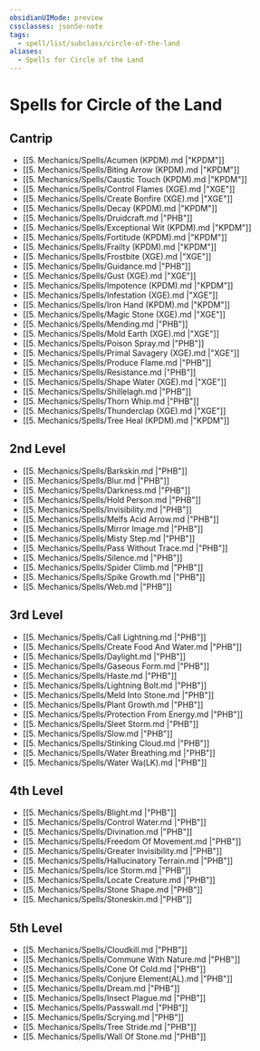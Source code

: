 ```yaml
---
obsidianUIMode: preview
cssclasses: json5e-note
tags:
  - spell/list/subclass/circle-of-the-land
aliases:
  - Spells for Circle of the Land
---
```

# Spells for Circle of the Land

## Cantrip

- [[5. Mechanics/Spells/Acumen (KPDM).md \|"KPDM"]] 
- [[5. Mechanics/Spells/Biting Arrow (KPDM).md \|"KPDM"]] 
- [[5. Mechanics/Spells/Caustic Touch (KPDM).md \|"KPDM"]] 
- [[5. Mechanics/Spells/Control Flames (XGE).md \|"XGE"]] 
- [[5. Mechanics/Spells/Create Bonfire (XGE).md \|"XGE"]] 
- [[5. Mechanics/Spells/Decay (KPDM).md \|"KPDM"]] 
- [[5. Mechanics/Spells/Druidcraft.md \|"PHB"]] 
- [[5. Mechanics/Spells/Exceptional Wit (KPDM).md \|"KPDM"]] 
- [[5. Mechanics/Spells/Fortitude (KPDM).md \|"KPDM"]] 
- [[5. Mechanics/Spells/Frailty (KPDM).md \|"KPDM"]] 
- [[5. Mechanics/Spells/Frostbite (XGE).md \|"XGE"]] 
- [[5. Mechanics/Spells/Guidance.md \|"PHB"]] 
- [[5. Mechanics/Spells/Gust (XGE).md \|"XGE"]] 
- [[5. Mechanics/Spells/Impotence (KPDM).md \|"KPDM"]] 
- [[5. Mechanics/Spells/Infestation (XGE).md \|"XGE"]] 
- [[5. Mechanics/Spells/Iron Hand (KPDM).md \|"KPDM"]] 
- [[5. Mechanics/Spells/Magic Stone (XGE).md \|"XGE"]] 
- [[5. Mechanics/Spells/Mending.md \|"PHB"]] 
- [[5. Mechanics/Spells/Mold Earth (XGE).md \|"XGE"]] 
- [[5. Mechanics/Spells/Poison Spray.md \|"PHB"]] 
- [[5. Mechanics/Spells/Primal Savagery (XGE).md \|"XGE"]] 
- [[5. Mechanics/Spells/Produce Flame.md \|"PHB"]] 
- [[5. Mechanics/Spells/Resistance.md \|"PHB"]] 
- [[5. Mechanics/Spells/Shape Water (XGE).md \|"XGE"]] 
- [[5. Mechanics/Spells/Shillelagh.md \|"PHB"]] 
- [[5. Mechanics/Spells/Thorn Whip.md \|"PHB"]] 
- [[5. Mechanics/Spells/Thunderclap (XGE).md \|"XGE"]] 
- [[5. Mechanics/Spells/Tree Heal (KPDM).md \|"KPDM"]] 

## 2nd Level

- [[5. Mechanics/Spells/Barkskin.md \|"PHB"]] 
- [[5. Mechanics/Spells/Blur.md \|"PHB"]] 
- [[5. Mechanics/Spells/Darkness.md \|"PHB"]] 
- [[5. Mechanics/Spells/Hold Person.md \|"PHB"]] 
- [[5. Mechanics/Spells/Invisibility.md \|"PHB"]] 
- [[5. Mechanics/Spells/Melfs Acid Arrow.md \|"PHB"]] 
- [[5. Mechanics/Spells/Mirror Image.md \|"PHB"]] 
- [[5. Mechanics/Spells/Misty Step.md \|"PHB"]] 
- [[5. Mechanics/Spells/Pass Without Trace.md \|"PHB"]] 
- [[5. Mechanics/Spells/Silence.md \|"PHB"]] 
- [[5. Mechanics/Spells/Spider Climb.md \|"PHB"]] 
- [[5. Mechanics/Spells/Spike Growth.md \|"PHB"]] 
- [[5. Mechanics/Spells/Web.md \|"PHB"]] 

## 3rd Level

- [[5. Mechanics/Spells/Call Lightning.md \|"PHB"]] 
- [[5. Mechanics/Spells/Create Food And Water.md \|"PHB"]] 
- [[5. Mechanics/Spells/Daylight.md \|"PHB"]] 
- [[5. Mechanics/Spells/Gaseous Form.md \|"PHB"]] 
- [[5. Mechanics/Spells/Haste.md \|"PHB"]] 
- [[5. Mechanics/Spells/Lightning Bolt.md \|"PHB"]] 
- [[5. Mechanics/Spells/Meld Into Stone.md \|"PHB"]] 
- [[5. Mechanics/Spells/Plant Growth.md \|"PHB"]] 
- [[5. Mechanics/Spells/Protection From Energy.md \|"PHB"]] 
- [[5. Mechanics/Spells/Sleet Storm.md \|"PHB"]] 
- [[5. Mechanics/Spells/Slow.md \|"PHB"]] 
- [[5. Mechanics/Spells/Stinking Cloud.md \|"PHB"]] 
- [[5. Mechanics/Spells/Water Breathing.md \|"PHB"]] 
- [[5. Mechanics/Spells/Water Wa(LK).md \|"PHB"]] 

## 4th Level

- [[5. Mechanics/Spells/Blight.md \|"PHB"]] 
- [[5. Mechanics/Spells/Control Water.md \|"PHB"]] 
- [[5. Mechanics/Spells/Divination.md \|"PHB"]] 
- [[5. Mechanics/Spells/Freedom Of Movement.md \|"PHB"]] 
- [[5. Mechanics/Spells/Greater Invisibility.md \|"PHB"]] 
- [[5. Mechanics/Spells/Hallucinatory Terrain.md \|"PHB"]] 
- [[5. Mechanics/Spells/Ice Storm.md \|"PHB"]] 
- [[5. Mechanics/Spells/Locate Creature.md \|"PHB"]] 
- [[5. Mechanics/Spells/Stone Shape.md \|"PHB"]] 
- [[5. Mechanics/Spells/Stoneskin.md \|"PHB"]] 

## 5th Level

- [[5. Mechanics/Spells/Cloudkill.md \|"PHB"]] 
- [[5. Mechanics/Spells/Commune With Nature.md \|"PHB"]] 
- [[5. Mechanics/Spells/Cone Of Cold.md \|"PHB"]] 
- [[5. Mechanics/Spells/Conjure Element(AL).md \|"PHB"]] 
- [[5. Mechanics/Spells/Dream.md \|"PHB"]] 
- [[5. Mechanics/Spells/Insect Plague.md \|"PHB"]] 
- [[5. Mechanics/Spells/Passwall.md \|"PHB"]] 
- [[5. Mechanics/Spells/Scrying.md \|"PHB"]] 
- [[5. Mechanics/Spells/Tree Stride.md \|"PHB"]] 
- [[5. Mechanics/Spells/Wall Of Stone.md \|"PHB"]]

